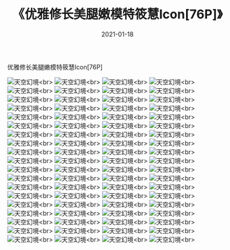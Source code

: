 ﻿---
layout: post
title: 《优雅修长美腿嫩模特筱慧Icon[76P]》
date: 2021-01-18
img: http://photo.orgx.cf/性感/2021/优雅修长美腿嫩模特筱慧Icon[76P]/000.jpg
tags: [美女,性感,泳衣]
---

优雅修长美腿嫩模特筱慧Icon[76P]



![天空幻境](http://photo.orgx.cf/性感/2021/优雅修长美腿嫩模特筱慧Icon[76P]/001.jpg''天空幻境'')<br>
![天空幻境](http://photo.orgx.cf/性感/2021/优雅修长美腿嫩模特筱慧Icon[76P]/002.jpg''天空幻境'')<br>
![天空幻境](http://photo.orgx.cf/性感/2021/优雅修长美腿嫩模特筱慧Icon[76P]/003.jpg''天空幻境'')<br>
![天空幻境](http://photo.orgx.cf/性感/2021/优雅修长美腿嫩模特筱慧Icon[76P]/004.jpg''天空幻境'')<br>
![天空幻境](http://photo.orgx.cf/性感/2021/优雅修长美腿嫩模特筱慧Icon[76P]/005.jpg''天空幻境'')<br>
![天空幻境](http://photo.orgx.cf/性感/2021/优雅修长美腿嫩模特筱慧Icon[76P]/006.jpg''天空幻境'')<br>
![天空幻境](http://photo.orgx.cf/性感/2021/优雅修长美腿嫩模特筱慧Icon[76P]/007.jpg''天空幻境'')<br>
![天空幻境](http://photo.orgx.cf/性感/2021/优雅修长美腿嫩模特筱慧Icon[76P]/008.jpg''天空幻境'')<br>
![天空幻境](http://photo.orgx.cf/性感/2021/优雅修长美腿嫩模特筱慧Icon[76P]/009.jpg''天空幻境'')<br>
![天空幻境](http://photo.orgx.cf/性感/2021/优雅修长美腿嫩模特筱慧Icon[76P]/010.jpg''天空幻境'')<br>
![天空幻境](http://photo.orgx.cf/性感/2021/优雅修长美腿嫩模特筱慧Icon[76P]/011.jpg''天空幻境'')<br>
![天空幻境](http://photo.orgx.cf/性感/2021/优雅修长美腿嫩模特筱慧Icon[76P]/012.jpg''天空幻境'')<br>
![天空幻境](http://photo.orgx.cf/性感/2021/优雅修长美腿嫩模特筱慧Icon[76P]/013.jpg''天空幻境'')<br>
![天空幻境](http://photo.orgx.cf/性感/2021/优雅修长美腿嫩模特筱慧Icon[76P]/014.jpg''天空幻境'')<br>
![天空幻境](http://photo.orgx.cf/性感/2021/优雅修长美腿嫩模特筱慧Icon[76P]/015.jpg''天空幻境'')<br>
![天空幻境](http://photo.orgx.cf/性感/2021/优雅修长美腿嫩模特筱慧Icon[76P]/016.jpg''天空幻境'')<br>
![天空幻境](http://photo.orgx.cf/性感/2021/优雅修长美腿嫩模特筱慧Icon[76P]/017.jpg''天空幻境'')<br>
![天空幻境](http://photo.orgx.cf/性感/2021/优雅修长美腿嫩模特筱慧Icon[76P]/018.jpg''天空幻境'')<br>
![天空幻境](http://photo.orgx.cf/性感/2021/优雅修长美腿嫩模特筱慧Icon[76P]/019.jpg''天空幻境'')<br>
![天空幻境](http://photo.orgx.cf/性感/2021/优雅修长美腿嫩模特筱慧Icon[76P]/020.jpg''天空幻境'')<br>
![天空幻境](http://photo.orgx.cf/性感/2021/优雅修长美腿嫩模特筱慧Icon[76P]/021.jpg''天空幻境'')<br>
![天空幻境](http://photo.orgx.cf/性感/2021/优雅修长美腿嫩模特筱慧Icon[76P]/022.jpg''天空幻境'')<br>
![天空幻境](http://photo.orgx.cf/性感/2021/优雅修长美腿嫩模特筱慧Icon[76P]/023.jpg''天空幻境'')<br>
![天空幻境](http://photo.orgx.cf/性感/2021/优雅修长美腿嫩模特筱慧Icon[76P]/024.jpg''天空幻境'')<br>
![天空幻境](http://photo.orgx.cf/性感/2021/优雅修长美腿嫩模特筱慧Icon[76P]/025.jpg''天空幻境'')<br>
![天空幻境](http://photo.orgx.cf/性感/2021/优雅修长美腿嫩模特筱慧Icon[76P]/026.jpg''天空幻境'')<br>
![天空幻境](http://photo.orgx.cf/性感/2021/优雅修长美腿嫩模特筱慧Icon[76P]/027.jpg''天空幻境'')<br>
![天空幻境](http://photo.orgx.cf/性感/2021/优雅修长美腿嫩模特筱慧Icon[76P]/028.jpg''天空幻境'')<br>
![天空幻境](http://photo.orgx.cf/性感/2021/优雅修长美腿嫩模特筱慧Icon[76P]/029.jpg''天空幻境'')<br>
![天空幻境](http://photo.orgx.cf/性感/2021/优雅修长美腿嫩模特筱慧Icon[76P]/030.jpg''天空幻境'')<br>
![天空幻境](http://photo.orgx.cf/性感/2021/优雅修长美腿嫩模特筱慧Icon[76P]/031.jpg''天空幻境'')<br>
![天空幻境](http://photo.orgx.cf/性感/2021/优雅修长美腿嫩模特筱慧Icon[76P]/032.jpg''天空幻境'')<br>
![天空幻境](http://photo.orgx.cf/性感/2021/优雅修长美腿嫩模特筱慧Icon[76P]/033.jpg''天空幻境'')<br>
![天空幻境](http://photo.orgx.cf/性感/2021/优雅修长美腿嫩模特筱慧Icon[76P]/034.jpg''天空幻境'')<br>
![天空幻境](http://photo.orgx.cf/性感/2021/优雅修长美腿嫩模特筱慧Icon[76P]/035.jpg''天空幻境'')<br>
![天空幻境](http://photo.orgx.cf/性感/2021/优雅修长美腿嫩模特筱慧Icon[76P]/036.jpg''天空幻境'')<br>
![天空幻境](http://photo.orgx.cf/性感/2021/优雅修长美腿嫩模特筱慧Icon[76P]/037.jpg''天空幻境'')<br>
![天空幻境](http://photo.orgx.cf/性感/2021/优雅修长美腿嫩模特筱慧Icon[76P]/038.jpg''天空幻境'')<br>
![天空幻境](http://photo.orgx.cf/性感/2021/优雅修长美腿嫩模特筱慧Icon[76P]/039.jpg''天空幻境'')<br>
![天空幻境](http://photo.orgx.cf/性感/2021/优雅修长美腿嫩模特筱慧Icon[76P]/040.jpg''天空幻境'')<br>
![天空幻境](http://photo.orgx.cf/性感/2021/优雅修长美腿嫩模特筱慧Icon[76P]/041.jpg''天空幻境'')<br>
![天空幻境](http://photo.orgx.cf/性感/2021/优雅修长美腿嫩模特筱慧Icon[76P]/042.jpg''天空幻境'')<br>
![天空幻境](http://photo.orgx.cf/性感/2021/优雅修长美腿嫩模特筱慧Icon[76P]/043.jpg''天空幻境'')<br>
![天空幻境](http://photo.orgx.cf/性感/2021/优雅修长美腿嫩模特筱慧Icon[76P]/044.jpg''天空幻境'')<br>
![天空幻境](http://photo.orgx.cf/性感/2021/优雅修长美腿嫩模特筱慧Icon[76P]/045.jpg''天空幻境'')<br>
![天空幻境](http://photo.orgx.cf/性感/2021/优雅修长美腿嫩模特筱慧Icon[76P]/046.jpg''天空幻境'')<br>
![天空幻境](http://photo.orgx.cf/性感/2021/优雅修长美腿嫩模特筱慧Icon[76P]/047.jpg''天空幻境'')<br>
![天空幻境](http://photo.orgx.cf/性感/2021/优雅修长美腿嫩模特筱慧Icon[76P]/048.jpg''天空幻境'')<br>
![天空幻境](http://photo.orgx.cf/性感/2021/优雅修长美腿嫩模特筱慧Icon[76P]/049.jpg''天空幻境'')<br>
![天空幻境](http://photo.orgx.cf/性感/2021/优雅修长美腿嫩模特筱慧Icon[76P]/050.jpg''天空幻境'')<br>
![天空幻境](http://photo.orgx.cf/性感/2021/优雅修长美腿嫩模特筱慧Icon[76P]/051.jpg''天空幻境'')<br>
![天空幻境](http://photo.orgx.cf/性感/2021/优雅修长美腿嫩模特筱慧Icon[76P]/052.jpg''天空幻境'')<br>
![天空幻境](http://photo.orgx.cf/性感/2021/优雅修长美腿嫩模特筱慧Icon[76P]/053.jpg''天空幻境'')<br>
![天空幻境](http://photo.orgx.cf/性感/2021/优雅修长美腿嫩模特筱慧Icon[76P]/054.jpg''天空幻境'')<br>
![天空幻境](http://photo.orgx.cf/性感/2021/优雅修长美腿嫩模特筱慧Icon[76P]/055.jpg''天空幻境'')<br>
![天空幻境](http://photo.orgx.cf/性感/2021/优雅修长美腿嫩模特筱慧Icon[76P]/056.jpg''天空幻境'')<br>
![天空幻境](http://photo.orgx.cf/性感/2021/优雅修长美腿嫩模特筱慧Icon[76P]/057.jpg''天空幻境'')<br>
![天空幻境](http://photo.orgx.cf/性感/2021/优雅修长美腿嫩模特筱慧Icon[76P]/058.jpg''天空幻境'')<br>
![天空幻境](http://photo.orgx.cf/性感/2021/优雅修长美腿嫩模特筱慧Icon[76P]/059.jpg''天空幻境'')<br>
![天空幻境](http://photo.orgx.cf/性感/2021/优雅修长美腿嫩模特筱慧Icon[76P]/060.jpg''天空幻境'')<br>
![天空幻境](http://photo.orgx.cf/性感/2021/优雅修长美腿嫩模特筱慧Icon[76P]/061.jpg''天空幻境'')<br>
![天空幻境](http://photo.orgx.cf/性感/2021/优雅修长美腿嫩模特筱慧Icon[76P]/062.jpg''天空幻境'')<br>
![天空幻境](http://photo.orgx.cf/性感/2021/优雅修长美腿嫩模特筱慧Icon[76P]/063.jpg''天空幻境'')<br>
![天空幻境](http://photo.orgx.cf/性感/2021/优雅修长美腿嫩模特筱慧Icon[76P]/064.jpg''天空幻境'')<br>
![天空幻境](http://photo.orgx.cf/性感/2021/优雅修长美腿嫩模特筱慧Icon[76P]/065.jpg''天空幻境'')<br>
![天空幻境](http://photo.orgx.cf/性感/2021/优雅修长美腿嫩模特筱慧Icon[76P]/066.jpg''天空幻境'')<br>
![天空幻境](http://photo.orgx.cf/性感/2021/优雅修长美腿嫩模特筱慧Icon[76P]/067.jpg''天空幻境'')<br>
![天空幻境](http://photo.orgx.cf/性感/2021/优雅修长美腿嫩模特筱慧Icon[76P]/068.jpg''天空幻境'')<br>
![天空幻境](http://photo.orgx.cf/性感/2021/优雅修长美腿嫩模特筱慧Icon[76P]/069.jpg''天空幻境'')<br>
![天空幻境](http://photo.orgx.cf/性感/2021/优雅修长美腿嫩模特筱慧Icon[76P]/070.jpg''天空幻境'')<br>
![天空幻境](http://photo.orgx.cf/性感/2021/优雅修长美腿嫩模特筱慧Icon[76P]/071.jpg''天空幻境'')<br>
![天空幻境](http://photo.orgx.cf/性感/2021/优雅修长美腿嫩模特筱慧Icon[76P]/072.jpg''天空幻境'')<br>
![天空幻境](http://photo.orgx.cf/性感/2021/优雅修长美腿嫩模特筱慧Icon[76P]/073.jpg''天空幻境'')<br>
![天空幻境](http://photo.orgx.cf/性感/2021/优雅修长美腿嫩模特筱慧Icon[76P]/074.jpg''天空幻境'')<br>
![天空幻境](http://photo.orgx.cf/性感/2021/优雅修长美腿嫩模特筱慧Icon[76P]/075.jpg''天空幻境'')<br>
![天空幻境](http://photo.orgx.cf/性感/2021/优雅修长美腿嫩模特筱慧Icon[76P]/076.jpg''天空幻境'')<br>